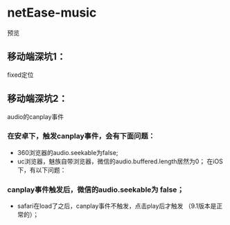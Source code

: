 # netEase-music
预览
## 移动端深坑1：
fixed定位
## 移动端深坑2：
audio的canplay事件
### 在安卓下，触发canplay事件，会有下面问题：

- 360浏览器的audio.seekable为false;
- uc浏览器，魅族自带浏览器，微信的audio.buffered.length居然为0；
在iOS下，有以下问题：

### canplay事件触发后，微信的audio.seekable为 false；
- safari在load了之后，canplay事件不触发，点击play后才触发 （9.1版本是正常的）；

